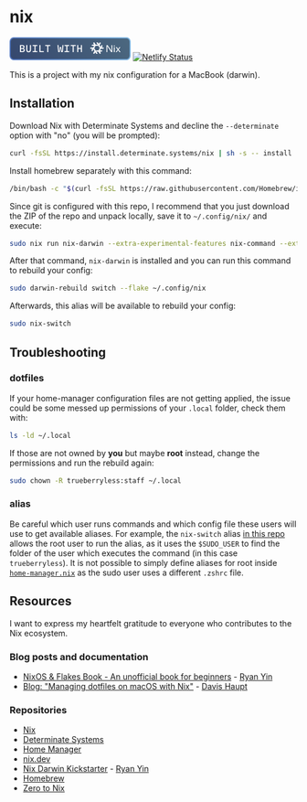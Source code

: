# nix

![Built with Nix](./docs/built-with-nix-badge.svg)
[![Netlify Status](https://api.netlify.com/api/v1/badges/43cc5d10-6e0d-4fb0-8664-91eceabe90ae/deploy-status)](https://app.netlify.com/projects/trueberryless-nix/deploys)

This is a project with my nix configuration for a MacBook (darwin).

## Installation

Download Nix with Determinate Systems and decline the `--determinate` option with "no" (you will be prompted):

```bash
curl -fsSL https://install.determinate.systems/nix | sh -s -- install
```

Install homebrew separately with this command:

```bash
/bin/bash -c "$(curl -fsSL https://raw.githubusercontent.com/Homebrew/install/HEAD/install.sh)"
```

Since git is configured with this repo, I recommend that you just download the ZIP of the repo and unpack locally, save it to `~/.config/nix/` and execute:

```bash
sudo nix run nix-darwin --extra-experimental-features nix-command --extra-experimental-features flakes -- switch --flake ~/.config/nix#tbl-macbook
```

After that command, `nix-darwin` is installed and you can run this command to rebuild your config:

```bash
sudo darwin-rebuild switch --flake ~/.config/nix
```

Afterwards, this alias will be available to rebuild your config:

```bash
sudo nix-switch
```

## Troubleshooting

### dotfiles

If your home-manager configuration files are not getting applied, the issue could be some messed up permissions of your `.local` folder, check them with:

```bash
ls -ld ~/.local
```

If those are not owned by **you** but maybe **root** instead, change the permissions and run the rebuild again:

```bash
sudo chown -R trueberryless:staff ~/.local
```

### alias

Be careful which user runs commands and which config file these users will use to get available aliases. For example, the `nix-switch` alias [in this repo](/modules/sudo-alias.nix) allows the root user to run the alias, as it uses the `$SUDO_USER` to find the folder of the user which executes the command (in this case `trueberryless`). It is not possible to simply define aliases for root inside [`home-manager.nix`](/modules/home-manager.nix) as the sudo user uses a different `.zshrc` file.

## Resources

I want to express my heartfelt gratitude to everyone who contributes to the Nix ecosystem.

### Blog posts and documentation

- [NixOS & Flakes Book - An unofficial book for beginners][this-cute-world] - [Ryan Yin][ryan4yin]
- [Blog: "Managing dotfiles on macOS with Nix"][davi-home-manager] - [Davis Haupt][davish]

### Repositories

- [Nix][nix]
- [Determinate Systems][determinate-systems]
- [Home Manager][home-manager]
- [nix.dev][nix-dev]
- [Nix Darwin Kickstarter][nix-darwin-kickstarter] - [Ryan Yin][ryan4yin]
- [Homebrew][homebrew]
- [Zero to Nix][zero-to-nix]


[this-cute-world]: https://nixos-and-flakes.thiscute.world/
[davi-home-manager]: https://davi.sh/blog/2024/02/nix-home-manager/

[davish]: https://github.com/davish/
[ryan4yin]: https://github.com/ryan4yin

[nix]: https://github.com/NixOS/nix
[nix-dev]: https://github.com/nixos/nix.dev
[homebrew]: https://github.com/Homebrew/brew
[home-manager]: https://github.com/nix-community/home-manager
[zero-to-nix]: https://github.com/DeterminateSystems/zero-to-nix
[determinate-systems]: https://github.com/DeterminateSystems/nix-installer
[nix-darwin-kickstarter]: https://github.com/ryan4yin/nix-darwin-kickstarter
